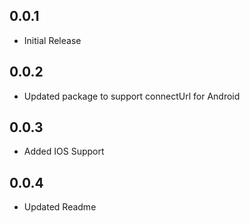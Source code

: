 ## 0.0.1

* Initial Release

## 0.0.2

* Updated package to support connectUrl for Android

## 0.0.3

* Added IOS Support

## 0.0.4

* Updated Readme